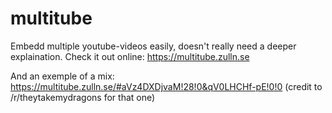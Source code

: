# multitube
Embedd multiple youtube-videos easily, doesn't really need a deeper explaination.
Check it out online: https://multitube.zulln.se

And an exemple of a mix: https://multitube.zulln.se/#aVz4DXDjvaM!28!0&qV0LHCHf-pE!0!0
(credit to /r/theytakemydragons for that one)
